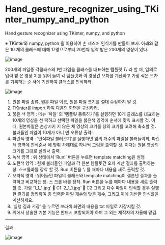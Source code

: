 # Hand_gesture_recognizer_using_TKinter_numpy_and_python
Hand gesture recognizer using TKinter, numpy, and python

※ TKinter와 numpy, python 을 이용하여 손 제스처 인식기를 만들어 보자. 아래와 같은 10
개의 클래스에 대해 17명으로부터 20번씩 입력 받은 200개의 영상이 있다. 

![image](https://github.com/dev-learning1/Hand_gesture_recognizer_using_TKinter_numpy_and_python/assets/115637631/85fa57a8-26e8-4e1e-be9c-85fecdf456b9)

200개의 파일중 각클래스의 1번 파일을 클래스를 대표하는 템플릿 𝑇𝑖 라 할 때, 임의로 입력 받
은 영상 X 를 읽어 들여 각 템플릿과 이 영상간 오차를 계산하고 가장 작은 오차를 기록하는 순
서에 기반하여 클래스를 인식하라. 

![image](https://github.com/dev-learning1/Hand_gesture_recognizer_using_TKinter_numpy_and_python/assets/115637631/af3924a5-4e76-4adc-9620-77a1417c6632)

1) 원본 파일 종류, 원본 파일 이름, 원본 파일 크기를 절대 수정하지 말 것. 
2) TKinter를 import 하여 다음의 화면을 구성하라. 
3) 붉은 색 영역 : 
메뉴 ‘파일’ 의 ‘템플릿 등록하기’를 실행하면 10개 클래스를 대표하는 10개의 영상을 선
택하고 선택한 파일을 붉은색 영역에 순서에 맞춰 표시할 것. 이때, 원본파일은 손상시키
지 않은 채 영상의 크기를 창의 크기를 고려해 축소할 것. 불러들인 파일이 10개가 아니
면 오류창 출력!
4) 파란색 영역 :
‘인식파일 불러오기’를 실행하면 임의 개수의 파일을 불러들이되, 파란색 영역에 인식순서
에 맞춰 차례대로 하나씩 그림을 출력할 것. 이때는 원본 영상의 크기를 그대로 살려서
출력. 
5) 녹색 영역 : 
위 상태에서 ‘Run!’ 버튼을 누르면 template matching을 실행
6) 노란색 영역 : 
현재 불러들인 파일과 각 원본 템플릿간 오차 계산 결과를 출력하는 창. 스크롤바를 장착
할 것. Run 버튼을 누를 때마다 내용을 새로 출력할 것. 
7) 보라색 영역 : 
읽어들인 파일의 클래스와 template matching이 결론낸 결과를 출력하고 비교하는 창. 스
크롤 바를 장착. Run 버튼을 누를 때마다 내용을 새로 출력할 것. 가령
‘1_1_1.jpg’  C1
‘2_1_1.jpg’  C2
그리고 다수 파일이 인식할 경우 실행한 결과를 정리하여 총 입력한 파일 개수와 맞춘
개수, 그리고 이에 기반한 인식률을 계산하세요. 
8) ‘실행 결과 저장’ 을 누르면 보라색 화면의 내용을 txt 파일로 저장시킬 것. 
9) 위에서 상술한 기본 기능은 반드시 포함되어야 하며 그 외는 제작자의 자율에 맡김. 

---------------------------------------------------------------------------------------------
결과

![image](https://github.com/dev-learning1/Hand_gesture_recognizer_using_TKinter_numpy_and_python/assets/115637631/720c133b-e11b-4ad3-9fa9-764b4aebc2a0)



